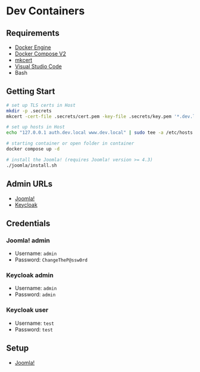 # Dev Containers

## Requirements

- [Docker Engine](https://docs.docker.com/install/)
- [Docker Compose V2](https://docs.docker.com/compose/cli-command/)
- [mkcert](https://github.com/FiloSottile/mkcert)
- [Visual Studio Code](https://code.visualstudio.com/)
- Bash

## Getting Start

```sh
# set up TLS certs in Host
mkdir -p .secrets
mkcert -cert-file .secrets/cert.pem -key-file .secrets/key.pem '*.dev.local'

# set up hosts in Host
echo "127.0.0.1 auth.dev.local www.dev.local" | sudo tee -a /etc/hosts

# starting container or open folder in container
docker compose up -d

# install the Joomla! (requires Joomla! version >= 4.3)
./joomla/install.sh
```

## Admin URLs

- [Joomla!](https://www.dev.local/administrator/)
- [Keycloak](https://auth.dev.local)

## Credentials

### Joomla! admin

- Username: `admin`
- Password: `ChangeTheP@ssw0rd`

### Keycloak admin

- Username: `admin`
- Password: `admin`

### Keycloak user

- Username: `test`
- Password: `test`

## Setup

- [Joomla!](./joomla/)

